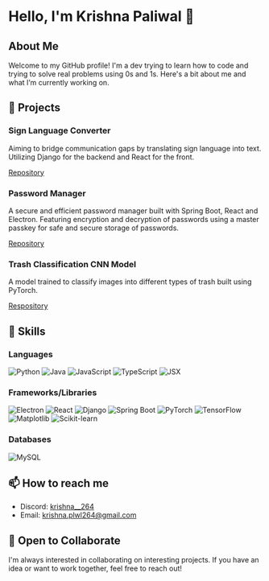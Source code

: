 # Hello, I'm Krishna Paliwal 👋

## About Me
Welcome to my GitHub profile! I'm a dev trying to learn how to code and trying to solve real problems using 0s and 1s. Here's a bit about me and what I’m currently working on.

## 🔭 Projects
### Sign Language Converter
Aiming to bridge communication gaps by translating sign language into text. Utilizing Django for the backend and React for the front.

[Repository](https://github.com/justsomerandomdude264/Sign_Language_Converter)

### Password Manager
A secure and efficient password manager built with Spring Boot, React and Electron. Featuring encryption and decryption of passwords using a master passkey for safe and secure storage of passwords.

[Repository](https://github.com/justsomerandomdude264/Password_Manager)

### Trash Classification CNN Model
A model trained to classify images into different types of trash built using PyTorch.

[Respository](https://github.com/justsomerandomdude264/Trash_Classification_CNN_Model)

## 💼 Skills

### Languages
![Python](https://img.shields.io/badge/Python-3776AB?style=for-the-badge&logo=python&logoColor=white)
![Java](https://img.shields.io/badge/Java-ED8B00?style=for-the-badge&logo=java&logoColor=white)
![JavaScript](https://img.shields.io/badge/JavaScript-F7DF1E?style=for-the-badge&logo=javascript&logoColor=black)
![TypeScript](https://img.shields.io/badge/TypeScript-007ACC?style=for-the-badge&logo=typescript&logoColor=white)
![JSX](https://img.shields.io/badge/JSX-61DAFB?style=for-the-badge&logo=react&logoColor=black)

### Frameworks/Libraries
![Electron](https://img.shields.io/badge/Electron-47848F?style=for-the-badge&logo=electron&logoColor=white)
![React](https://img.shields.io/badge/React-61DAFB?style=for-the-badge&logo=react&logoColor=black)
![Django](https://img.shields.io/badge/Django-092E20?style=for-the-badge&logo=django&logoColor=white)
![Spring Boot](https://img.shields.io/badge/Spring%20Boot-6DB33F?style=for-the-badge&logo=spring-boot&logoColor=white)
![PyTorch](https://img.shields.io/badge/PyTorch-EE4C2C?style=for-the-badge&logo=pytorch&logoColor=white)
![TensorFlow](https://img.shields.io/badge/TensorFlow-FF6F00?style=for-the-badge&logo=tensorflow&logoColor=white)
![Matplotlib](https://img.shields.io/badge/Matplotlib-013243?style=for-the-badge&logo=python&logoColor=white)
![Scikit-learn](https://img.shields.io/badge/Scikit--learn-F7931E?style=for-the-badge&logo=scikit-learn&logoColor=white)

### Databases
![MySQL](https://img.shields.io/badge/MySQL-4479A1?style=for-the-badge&logo=mysql&logoColor=white)


## 📫 How to reach me
- Discord: [krishna__264](krishna__264)
- Email: krishna.plwl264@gmail.com

## 🤝 Open to Collaborate
I'm always interested in collaborating on interesting projects. If you have an idea or want to work together, feel free to reach out!
